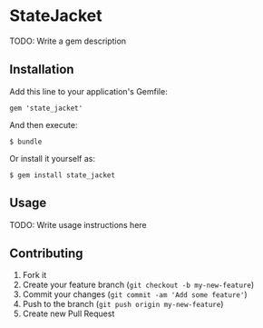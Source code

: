 # StateJacket

TODO: Write a gem description

## Installation

Add this line to your application's Gemfile:

    gem 'state_jacket'

And then execute:

    $ bundle

Or install it yourself as:

    $ gem install state_jacket

## Usage

TODO: Write usage instructions here

## Contributing

1. Fork it
2. Create your feature branch (`git checkout -b my-new-feature`)
3. Commit your changes (`git commit -am 'Add some feature'`)
4. Push to the branch (`git push origin my-new-feature`)
5. Create new Pull Request
